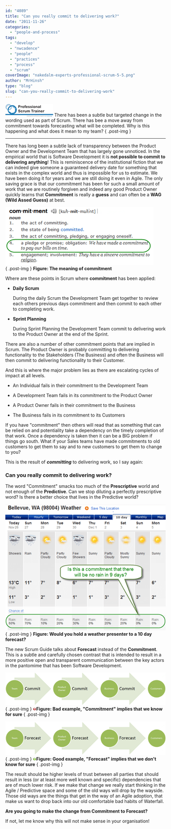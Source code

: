 ```yaml
---
id: "4089"
title: "Can you really commit to delivering work?"
date: "2011-11-26"
categories: 
  - "people-and-process"
tags: 
  - "develop"
  - "nwcadence"
  - "people"
  - "practices"
  - "process"
  - "scrum"
coverImage: "nakedalm-experts-professional-scrum-5-5.png"
author: "MrHinsh"
type: "blog"
slug: "can-you-really-commit-to-delivering-work"
---
```


[![PST Logo 2](images/PST-Logo-2_thumb-8-8.png "PST Logo 2")](http://blog.hinshelwood.com/files/2011/11/PST-Logo-2.png) There has been a subtle but targeted change in the wording used as part of Scrum. There has bee a move away from commitment towards forecasting what will be completed. Why is this happening and what does it mean to my team?
{ .post-img }

  

* * *

There has long been a subtle lack of transparency between the Product Owner and the Development Team that has largely gone unnoticed. In the empirical world that is Software Development it is **not possible to commit to delivering anything**! This is reminiscence of the institutional fiction that we can indeed give someone a guaranteed delivery date for something that exists in the complex world and thus is impossible for us to estimate. We have been doing it for years and we are still doing it even in Agile. The only saving grace is that our commitment has been for such a small amount of work that we are routinely forgiven and indeed any good Product Owner quickly learns that **Commitment** is really a **guess** and can often be a **WAG (Wild Assed Guess)** at best.

[![image](images/image_thumb7-2-2.png "image")](http://blog.hinshelwood.com/files/2011/11/image14.png)  
{ .post-img }
**Figure: The meaning of commitment**

Where are these points in Scrum where **commitment** has been applied:

- **Daily Scrum**
    
    During the daily Scrum the Development Team get together to review each others previous days commitment and then commit to each other to completing work.
    
- **Sprint Planning**
    
    During Sprint Planning the Development Team commit to delivering work to the Product Owner at the end of the Sprint.
    

There are also a number of other commitment points that are implied in Scrum. The Product Owner is probably committing to delivering functionality to the Stakeholders (The Business) and often the Business will then commit to delivering functionality to their Customer. 

And this is where the major problem lies as there are escalating cycles of impact at all levels.

- An Individual fails in their commitment to the Development Team
    
- A Development Team fails in its commitment to the Product Owner
    
- A Product Owner fails in their commitment to the Business
    
- The Business fails in its commitment to its Customers
    

If you have "commitment" then others will read that as something that can be relied on and potentiality take a dependency on the timely completion of that work. Once a dependency is taken then it can be a BIG problem if things go south. What if your Sales teams have made commitments to old customers to get them to say and to new customers to get them to change to you?

This is the result of **_committing_** to delivering work, so I say again:

### Can you really commit to delivering work?

The word "Commitment" smacks too much of the **Prescriptive** world and not enough of the **Predictive**. Can we stop diluting a perfectly prescriptive word? Is there a better choice that lives in the Predictive world?

[![image](images/image_thumb8-3-3.png "image")](http://blog.hinshelwood.com/files/2011/11/image15.png)  
{ .post-img }
**Figure: Would you hold a weather presenter to a 10 day forecast?**

The new Scrum Guide talks about **Forecast** instead of the **Commitment**. This is a subtle and carefully chosen contrast that is intended to result in a more positive open and transparent communication between the key actors in the pantomime that has been Software Development.

[![image](images/image_thumb9-4-4.png "image")](http://blog.hinshelwood.com/files/2011/11/image16.png)  
{ .post-img }
**[![o_Error-icon](images/o_Error-icon_thumb1-6-6.png "o_Error-icon")](http://blog.hinshelwood.com/files/2011/11/o_Error-icon2.png)Figure: Bad example, "Commitment" implies that we know for sure**
{ .post-img }

[![image](images/image_thumb10-1-1.png "image")](http://blog.hinshelwood.com/files/2011/11/image17.png)  
{ .post-img }
[![o_Tick-icon](images/o_Tick-icon_thumb1-7-7.png "o_Tick-icon")](http://blog.hinshelwood.com/files/2011/11/o_Tick-icon1.png)**Figure: Good example, "Forecast" implies that we don't know for sure**
{ .post-img }

The result should be higher levels of trust between all parties that should result in less (or at least more well known and specific) dependencies that are of much lower risk. If we make that change we really start thinking in the Agile / Predictive space and some of the old ways will drop by the wayside. Those old ways are the things that get in the way of an Agile adoption, that make us want to drop back into our old comfortable bad habits of Waterfall.

**Are you going to make the change from Commitment to Forecast?**

If not, let me know why this will not make sense in your organisation!


